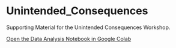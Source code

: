 # Unintended_Consequences

Supporting Material for the Unintended Consequences Workshop.

[Open the Data Analysis Notebook in Google Colab](https://colab.research.google.com/github/Pawsey-Internships/Unintended_Consequences/blob/main/Dataanalysis_workshop_anomaly_detection.ipynb)

